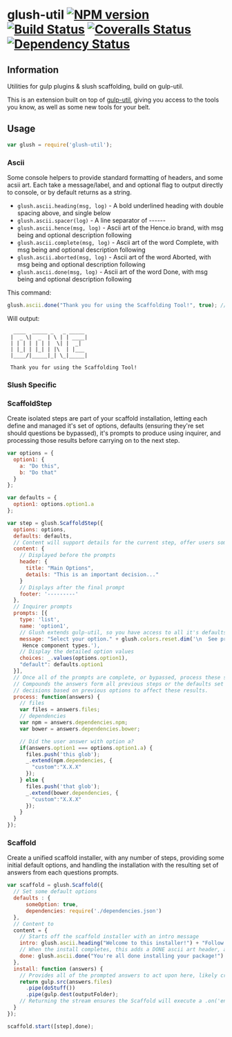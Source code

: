 # glush-util [![NPM version][npm-image]][npm-url] [![Build Status][travis-image]][travis-url] [![Coveralls Status][coveralls-image]][coveralls-url] [![Dependency Status][depstat-image]][depstat-url]

## Information

Utilities for gulp plugins & slush scaffolding, build on gulp-util.

This is an extension built on top of [gulp-util](https://github.com/gulpjs/gulp-util), giving you access to the tools
 you know, as well as some new tools for your belt.

## Usage

```javascript
var glush = require('glush-util');
```

### Ascii

Some console helpers to provide standard formatting of headers, and some acsii art.  Each take a message/label, and
and optional flag to output directly to console, or by default returns as a string.

* ```glush.ascii.heading(msg, log)``` - A bold underlined heading with double spacing above, and single below
* ```glush.ascii.spacer(log)``` - A line separator of ------
* ```glush.ascii.hence(msg, log)``` - Ascii art of the Hence.io brand, with msg being and optional description following
* ```glush.ascii.complete(msg, log)``` - Ascii art of the word Complete, with msg being and optional description following
* ```glush.ascii.aborted(msg, log)``` - Ascii art of the word Aborted, with msg being and optional description following
* ```glush.ascii.done(msg, log)``` - Ascii art of the word Done, with msg being and optional description following

This command:
```javascript
glush.ascii.done("Thank you for using the Scaffolding Tool!", true); // Outputs directly to console with optional flag
```
Will output:
```
  ____  _____ _   _ _____
 |  _ \|  _  | \ | | ____|
 | | | | | | |  \| |  _|
 | |_| | |_| | |\  | |___
 |____/|_____|_| \_|_____|

 Thank you for using the Scaffolding Tool!
```

### Slush Specific

### ScaffoldStep

Create isolated steps are part of your scaffold installation, letting each define and managed it's set of options,
defaults (ensuring they're set should questions be bypassed), it's prompts to produce using inquirer, and processing
those results before carrying on to the next step.

```javascript
var options = {
  option1: {
    a: "Do this",
    b: "Do that"
  }
};

var defaults = {
  option1: options.option1.a
};

var step = glush.ScaffoldStep({
  options: options,
  defaults: defaults,
  // Content will support details for the current step, offer users some helpful direction on what they're configuring
  content: {
    // Displayed before the prompts
    header: {
      title: "Main Options",
      details: "This is an important decision..."
    }
    // Displays after the final prompt
    footer: '---------'
  },
  // Inquirer prompts
  prompts: [{
    type: 'list',
    name: 'option1',
    // Glush extends gulp-util, so you have access to all it's defaults, like the colors object
    message: "Select your option." + glush.colors.reset.dim('\n  See project documentation to for more information on
     Hence component types.'),
    // Display the detailed option values
    choices: _.values(options.option1),
    "default": defaults.option1
  }],
  // Once all of the prompts are complete, or bypassed, process these set of answers before continuing
  // Compounds the answers form all previous steps or the defaults set on the scaffold, allowing you to make
  // decisions based on previous options to affect these results.
  process: function(answers) {
    // files
    var files = answers.files;
    // dependencies
    var npm = answers.dependencies.npm;
    var bower = answers.dependencies.bower;

    // Did the user answer with option a?
    if(answers.option1 === options.option1.a) {
      files.push('this glob');
      _.extend(npm.dependencies, {
        "custom":"X.X.X"
      });
    } else {
      files.push('that glob');
      _.extend(bower.dependencies, {
        "custom":"X.X.X"
      });
    }
  }
});
```

### Scaffold

Create a unified scaffold installer, with any number of steps, providing some initial default options, and handling
the installation with the resulting set of answers from each questions prompts.

```javascript
var scaffold = glush.Scaffold({
  // Set some default options
  defaults : {
      someOption: true,
      dependencies: require('./dependencies.json')
  },
  // Content to
  content = {
    // Starts off the scaffold installer with an intro message
    intro: glush.ascii.heading("Welcome to this installer!") + "Follow the prompts to create your package"
    // When the install completes, this adds a DONE ascii art header, and your description below it easily
    done: glush.ascii.done("You're all done installing your package!")
  },
  install: function (answers) {
    // Provides all of the prompted answers to act upon here, likely creating optional pipes
    return gulp.src(answers.files)
      .pipe(doStuff())
      .pipe(gulp.dest(outputFolder);
    // Returning the stream ensures the Scaffold will execute a .on('end'...) and display the done message
  }
});

scaffold.start([step],done);
```

[npm-url]: https://www.npmjs.com/package/glush-util
[npm-image]: https://badge.fury.io/js/glush-util.svg
[travis-url]: https://travis-ci.org/gulpjs/glush-util
[travis-image]: https://img.shields.io/travis/gulpjs/glush-util.svg?branch=master
[coveralls-url]: https://coveralls.io/r/gulpjs/glush-util
[coveralls-image]: https://img.shields.io/coveralls/gulpjs/glush-util.svg
[depstat-url]: https://david-dm.org/gulpjs/glush-util
[depstat-image]: https://david-dm.org/gulpjs/glush-util.svg
